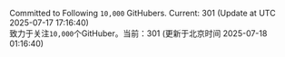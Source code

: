 Committed to Following `10,000` GitHubers. Current: <!-- FOLLOWING_COUNT -->301<!-- FOLLOWING_COUNT --> (Update at UTC <!-- LAST_UPDATED -->2025-07-17 17:16:40<!-- LAST_UPDATED -->)<br>
致力于关注`10,000`个GitHuber。当前：<!-- FOLLOWING_COUNT -->301<!-- FOLLOWING_COUNT --> (更新于北京时间 <!-- LAST_UPDATED_CST -->2025-07-18 01:16:40<!-- LAST_UPDATED_CST -->)
